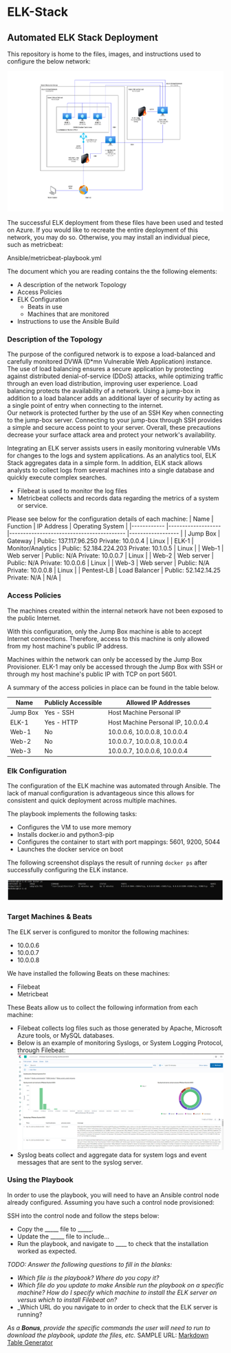 # ELK-Stack
## Automated ELK Stack Deployment

This repository is home to the files, images, and instructions used to configure the below network:

![Image of Elk Stack Diagram](Images/DorianeF_ELK-Stack_Diagram.png)

The successful ELK deployment from these files have been used and tested on Azure. If you would like to recreate the entire deployment of this network, you may do so. Otherwise, you may install an individual piece, such as metricbeat:

Ansible/metricbeat-playbook.yml

The document which you are reading contains the the following elements:
- A description of the network Topology
- Access Policies
- ELK Configuration
  - Beats in use
  - Machines that are monitored
- Instructions to use the Ansible Build


### Description of the Topology

The purpose of the configured network is to expose a load-balanced and carefully monitored DVWA (D*mn Vulnerable Web Application) instance.
The use of load balancing ensures a secure application by protecting against distributed denial-of-service (DDoS) attacks, while optimizing traffic through an even load distribution, improving user experience.
Load balancing protects the availability of a network. Using a jump-box in addition to a load balancer adds an additional layer of security by acting as a single point of entry when connecting to the internet.  
Our network is protected further by the use of an SSH Key when connecting to the jump-box server. Connecting to your jump-box through SSH provides a simple and secure access point to your server. 
Overall, these precautions decrease your surface attack area and protect your network's availability.

Integrating an ELK server assists users in easily monitoring vulnerable VMs for changes to the logs and system applications. As an analytics tool, ELK Stack aggregates data in a simple form. In addition, ELK stack allows analysts to collect logs from several machines into a single database and quickly execute complex searches.
- Filebeat is used to monitor the log files
- Metricbeat collects and records data regarding the metrics of a system or service. 

Please see below for the configuration details of each machine:
| Name       	| Function          	| IP Address                               	| Operating System 	|
|------------	|-------------------	|------------------------------------------	|------------------	|
| Jump Box   	| Gateway           	| Public: 137.117.96.250 Private: 10.0.0.4 	| Linux            	|
| ELK-1      	| Monitor/Analytics 	| Public: 52.184.224.203 Private: 10.1.0.5 	| Linux            	|
| Web-1      	| Web server        	| Public: N/A Private: 10.0.0.7            	| Linux            	|
| Web-2      	| Web server        	| Public: N/A Private: 10.0.0.6            	| Linux            	|
| Web-3      	| Web server        	| Public: N/A Private: 10.0.0.8            	| Linux            	|
| Pentest-LB 	| Load Balancer     	| Public: 52.142.14.25 Private: N/A        	| N/A              	|

### Access Policies
The machines created within the internal network have not been exposed to the public Internet.

With this configuration, only the Jump Box machine is able to accept Internet connections. Therefore, access to this machine is only allowed from my host machine's public IP address.   

Machines within the network can only be accessed by the Jump Box Provisioner.
ELK-1 may only be accessed through the Jump Box with SSH or through my host machine's public IP with TCP on port 5601.

A summary of the access policies in place can be found in the table below.

| Name     	| Publicly Accessible 	| Allowed IP Addresses               	|
|----------	|---------------------	|------------------------------------	|
| Jump Box 	| Yes - SSH           	| Host Machine Personal IP           	|
| ELK-1    	| Yes - HTTP          	| Host Machine Personal IP, 10.0.0.4 	|
| Web-1    	| No                  	| 10.0.0.6, 10.0.0.8, 10.0.0.4       	|
| Web-2    	| No                  	| 10.0.0.7, 10.0.0.8, 10.0.0.4       	|
| Web-3    	| No                  	| 10.0.0.7, 10.0.0.6, 10.0.0.4       	|

### Elk Configuration
The configuration of the ELK machine was automated through Ansible. The lack of manual configuration is advantageous since this allows for consistent and quick deployment across multiple machines. 

The playbook implements the following tasks:
- Configures the VM to use more memory
- Installs docker.io and python3-pip
- Configures the container to start with port mappings: 5601, 9200, 5044
- Launches the docker service on boot

The following screenshot displays the result of running `docker ps` after successfully configuring the ELK instance.

![Image of successful ELK deployment](Images/DorianeF_Successful_ELK_Instance.png)

### Target Machines & Beats
The ELK server is configured to monitor the following machines:
- 10.0.0.6
- 10.0.0.7
- 10.0.0.8 

We have installed the following Beats on these machines:
- Filebeat
- Metricbeat

These Beats allow us to collect the following information from each machine:
- Filebeat collects log files such as those generated by Apache, Microsoft Azure tools, or MySQL databases. 
- Below is an example of monitoring Syslogs, or System Logging Protocol, through Filebeat:
![Filebeat syslog example](Images/DorianeF_Filebeat_Syslog_Example.png)
- Syslog beats collect and aggregate data for system  logs and event messages that are sent to the syslog server.

### Using the Playbook
In order to use the playbook, you will need to have an Ansible control node already configured. Assuming you have such a control node provisioned: 

SSH into the control node and follow the steps below:
- Copy the _____ file to _____.
- Update the _____ file to include...
- Run the playbook, and navigate to ____ to check that the installation worked as expected.

_TODO: Answer the following questions to fill in the blanks:_
- _Which file is the playbook? Where do you copy it?_
- _Which file do you update to make Ansible run the playbook on a specific machine? How do I specify which machine to install the ELK server on versus which to install Filebeat on?_
- _Which URL do you navigate to in order to check that the ELK server is running?

_As a **Bonus**, provide the specific commands the user will need to run to download the playbook, update the files, etc._
SAMPLE URL:  [Markdown Table Generator](http://www.tablesgenerator.com/markdown_tables)
